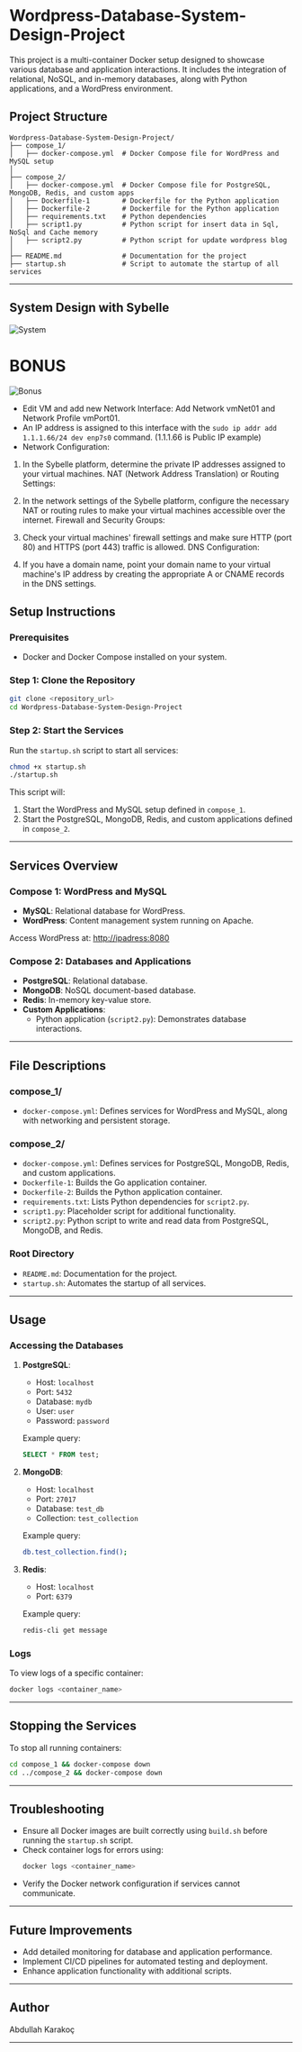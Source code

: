 # Wordpress-Database-System-Design-Project

This project is a multi-container Docker setup designed to showcase various database and application interactions. It includes the integration of relational, NoSQL, and in-memory databases, along with Python applications, and a WordPress environment.

## Project Structure

```
Wordpress-Database-System-Design-Project/
├── compose_1/
│   ├── docker-compose.yml  # Docker Compose file for WordPress and MySQL setup
│
├── compose_2/
│   ├── docker-compose.yml  # Docker Compose file for PostgreSQL, MongoDB, Redis, and custom apps
│   ├── Dockerfile-1        # Dockerfile for the Python application
│   ├── Dockerfile-2        # Dockerfile for the Python application
│   ├── requirements.txt    # Python dependencies
│   ├── script1.py          # Python script for insert data in Sql, NoSql and Cache memory
│   ├── script2.py          # Python script for update wordpress blog
│
├── README.md               # Documentation for the project
├── startup.sh              # Script to automate the startup of all services
```

---

## System Design with Sybelle 

![System](sybelle-excalidraw/sybelle.png)

# BONUS

![Bonus](bonus/bonus_network.png)

- Edit VM and add new Network Interface: Add Network vmNet01 and Network Profile vmPort01.
- An IP address is assigned to this interface with the `sudo ip addr add 1.1.1.66/24 dev enp7s0` command. (1.1.1.66 is Public IP example)
- Network Configuration:

1) In the Sybelle platform, determine the private IP addresses assigned to your virtual machines.
NAT (Network Address Translation) or Routing Settings:

2) In the network settings of the Sybelle platform, configure the necessary NAT or routing rules to make your virtual machines accessible over the internet.
Firewall and Security Groups:

3) Check your virtual machines' firewall settings and make sure HTTP (port 80) and HTTPS (port 443) traffic is allowed.
DNS Configuration:

4) If you have a domain name, point your domain name to your virtual machine's IP address by creating the appropriate A or CNAME records in the DNS settings.

## Setup Instructions

### Prerequisites

- Docker and Docker Compose installed on your system.

### Step 1: Clone the Repository

```bash
git clone <repository_url>
cd Wordpress-Database-System-Design-Project
```

### Step 2: Start the Services

Run the `startup.sh` script to start all services:

```bash
chmod +x startup.sh
./startup.sh
```

This script will:

1. Start the WordPress and MySQL setup defined in `compose_1`.
2. Start the PostgreSQL, MongoDB, Redis, and custom applications defined in `compose_2`.

---

## Services Overview

### Compose 1: WordPress and MySQL

- **MySQL**: Relational database for WordPress.
- **WordPress**: Content management system running on Apache.

Access WordPress at: [http://ipadress:8080](http://ipadress:8080)

### Compose 2: Databases and Applications

- **PostgreSQL**: Relational database.
- **MongoDB**: NoSQL document-based database.
- **Redis**: In-memory key-value store.
- **Custom Applications**:
  - Python application (`script2.py`): Demonstrates database interactions.

---

## File Descriptions

### compose\_1/

- `docker-compose.yml`: Defines services for WordPress and MySQL, along with networking and persistent storage.

### compose\_2/

- `docker-compose.yml`: Defines services for PostgreSQL, MongoDB, Redis, and custom applications.
- `Dockerfile-1`: Builds the Go application container.
- `Dockerfile-2`: Builds the Python application container.
- `requirements.txt`: Lists Python dependencies for `script2.py`.
- `script1.py`: Placeholder script for additional functionality.
- `script2.py`: Python script to write and read data from PostgreSQL, MongoDB, and Redis.

### Root Directory

- `README.md`: Documentation for the project.
- `startup.sh`: Automates the startup of all services.

---

## Usage

### Accessing the Databases

1. **PostgreSQL**:

   - Host: `localhost`
   - Port: `5432`
   - Database: `mydb`
   - User: `user`
   - Password: `password`

   Example query:

   ```sql
   SELECT * FROM test;
   ```

2. **MongoDB**:

   - Host: `localhost`
   - Port: `27017`
   - Database: `test_db`
   - Collection: `test_collection`

   Example query:

   ```bash
   db.test_collection.find();
   ```

3. **Redis**:

   - Host: `localhost`
   - Port: `6379`

   Example query:

   ```bash
   redis-cli get message
   ```

### Logs

To view logs of a specific container:

```bash
docker logs <container_name>
```

---

## Stopping the Services

To stop all running containers:

```bash
cd compose_1 && docker-compose down
cd ../compose_2 && docker-compose down
```

---

## Troubleshooting

- Ensure all Docker images are built correctly using `build.sh` before running the `startup.sh` script.
- Check container logs for errors using:
  ```bash
  docker logs <container_name>
  ```
- Verify the Docker network configuration if services cannot communicate.

---

## Future Improvements

- Add detailed monitoring for database and application performance.
- Implement CI/CD pipelines for automated testing and deployment.
- Enhance application functionality with additional scripts.

---

## Author

Abdullah Karakoç

---
